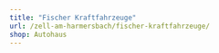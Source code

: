 ```yaml
---
title: "Fischer Kraftfahrzeuge"
url: /zell-am-harmersbach/fischer-kraftfahrzeuge/
shop: Autohaus
---
```

